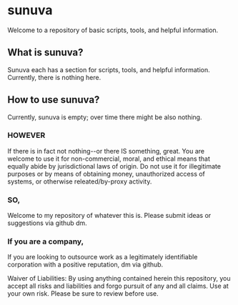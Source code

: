 # sunuva
Welcome to a repository of basic scripts, tools, and helpful information.

## What is sunuva?
Sunuva each has a section for scripts, tools, and helpful information. Currently, there is nothing here. 

## How to use sunuva?
Currently, sunuva is empty; over time there might be also nothing.

### HOWEVER
If there is in fact not nothing--or there IS something, great. You are welcome to use it for non-commercial, moral, and ethical means that equally abide by jurisdictional laws of origin. Do not use it for illegitimate purposes or by means of obtaining money, unauthorized access of systems, or otherwise releated/by-proxy activity.

### SO,
Welcome to my repository of whatever this is. Please submit ideas or suggestions via github dm.

### If you are a company,
If you are looking to outsource work as a legitimately identifiable corporation with a positive reputation, dm via github.

Waiver of Liabilities:
By using anything contained herein this repository, you accept all risks and liabilities and forgo pursuit of any and all claims. Use at your own risk. Please be sure to review before use.
